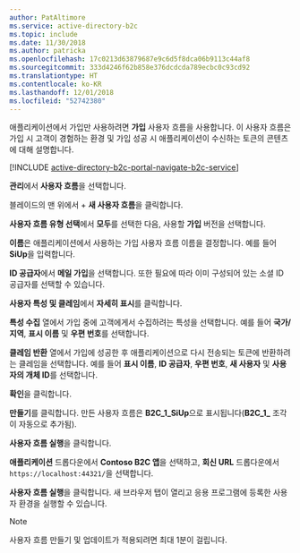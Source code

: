 ```yaml
---
author: PatAltimore
ms.service: active-directory-b2c
ms.topic: include
ms.date: 11/30/2018
ms.author: patricka
ms.openlocfilehash: 17c0213d63879687e9c6d5f8dca06b9113c44af8
ms.sourcegitcommit: 333d4246f62b858e376dcdcda789ecbc0c93cd92
ms.translationtype: HT
ms.contentlocale: ko-KR
ms.lasthandoff: 12/01/2018
ms.locfileid: "52742380"
---
```

애플리케이션에서 가입만 사용하려면 **가입** 사용자 흐름을 사용합니다. 이 사용자 흐름은 가입 시 고객이 경험하는 환경 및 가입 성공 시 애플리케이션이 수신하는 토큰의 콘텐츠에 대해 설명합니다.

[!INCLUDE [active-directory-b2c-portal-navigate-b2c-service](active-directory-b2c-portal-navigate-b2c-service.md)]

**관리**에서 **사용자 흐름**을 선택합니다.

블레이드의 맨 위에서 + **새 사용자 흐름**을 클릭합니다.

**사용자 흐름 유형 선택**에서 **모두**를 선택한 다음, 사용할 **가입** 버전을 선택합니다.

**이름**은 애플리케이션에서 사용하는 가입 사용자 흐름 이름을 결정합니다. 예를 들어 **SiUp**을 입력합니다.

**ID 공급자**에서 **메일 가입**을 선택합니다. 또한 필요에 따라 이미 구성되어 있는 소셜 ID 공급자를 선택할 수 있습니다.

**사용자 특성 및 클레임**에서 **자세히 표시**를 클릭합니다.

**특성 수집** 열에서 가입 중에 고객에게서 수집하려는 특성을 선택합니다. 예를 들어 **국가/지역**, **표시 이름** 및 **우편 번호**를 선택합니다.

**클레임 반환** 열에서 가입에 성공한 후 애플리케이션으로 다시 전송되는 토큰에 반환하려는 클레임을 선택합니다. 예를 들어 **표시 이름**, **ID 공급자**, **우편 번호**, **새 사용자** 및 **사용자의 개체 ID**를 선택합니다.

**확인**을 클릭합니다.

**만들기**를 클릭합니다. 만든 사용자 흐름은 **B2C_1_SiUp**으로 표시됩니다(**B2C\_1\_** 조각이 자동으로 추가됨).

**사용자 흐름 실행**을 클릭합니다.

**애플리케이션** 드롭다운에서 **Contoso B2C 앱**을 선택하고, **회신 URL** 드롭다운에서 `https://localhost:44321/`을 선택합니다.

**사용자 흐름 실행**을 클릭합니다. 새 브라우저 탭이 열리고 응용 프로그램에 등록한 사용자 환경을 실행할 수 있습니다.

> [!NOTE]
> 사용자 흐름 만들기 및 업데이트가 적용되려면 최대 1분이 걸립니다.
>